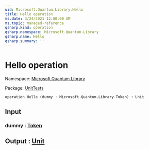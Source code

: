 ```yaml
---
uid: Microsoft.Quantum.Library.Hello
title: Hello operation
ms.date: 3/24/2021 12:00:00 AM
ms.topic: managed-reference
qsharp.kind: operation
qsharp.namespace: Microsoft.Quantum.Library
qsharp.name: Hello
qsharp.summary: ''
---
```


# Hello operation

Namespace: [Microsoft.Quantum.Library](xref:Microsoft.Quantum.Library)

Package: [UnitTests](https://nuget.org/packages/UnitTests)




```qsharp
operation Hello (dummy : Microsoft.Quantum.Library.Token) : Unit
```


## Input

### dummy : [Token](xref:Microsoft.Quantum.Library.Token)





## Output : [Unit](xref:microsoft.quantum.lang-ref.unit)

